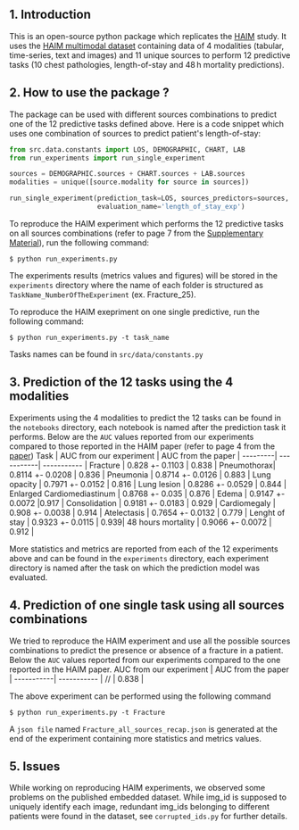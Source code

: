 ## 1. Introduction
This is an open-source python package which replicates the [HAIM](https://www.nature.com/articles/s41746-022-00689-4) study. 
It uses the [HAIM multimodal dataset](https://physionet.org/content/haim-multimodal/1.0.1/) containing data of 4 modalities 
(tabular, time-series, text and images) and 11 unique sources
to perform 12 predictive tasks (10 chest pathologies, length-of-stay and 48 h mortality predictions).

## 2. How to use the package ?
The package can be used with different sources combinations to predict one of the 12 predictive tasks defined above. Here is a code snippet which uses one 
combination of sources to predict patient's length-of-stay:
```python
from src.data.constants import LOS, DEMOGRAPHIC, CHART, LAB
from run_experiments import run_single_experiment

sources = DEMOGRAPHIC.sources + CHART.sources + LAB.sources
modalities = unique([source.modality for source in sources])

run_single_experiment(prediction_task=LOS, sources_predictors=sources, sources_modalities=modalities, 
                      evaluation_name='length_of_stay_exp')
```
To reproduce the HAIM experiment which performs the 12 predictive tasks on all sources combinations 
(refer to page 7 from the [Supplementary Material](https://static-content.springer.com/esm/art%3A10.1038%2Fs41746-022-00689-4/MediaObjects/41746_2022_689_MOESM1_ESM.pdf)),
run the following command: 
```
$ python run_experiments.py
```
The experiments results (metrics values and figures) will be stored in the ``experiments`` directory where the name of each folder is structured as ``TaskName_NumberOfTheExperiment``
(ex. Fracture_25).

To reproduce the HAIM exepriment on one single predictive, run the following command:
```
$ python run_experiments.py -t task_name
```
Tasks names can be found in ``src/data/constants.py`` 

## 3. Prediction of the 12 tasks using the 4 modalities 
Experiments using the 4 modalities to predict the 12 tasks can be found in the ``notebooks`` directory, each notebook is named after the prediction task it performs.
Below are the ``AUC`` values reported from our experiments compared to those reported in the HAIM paper (refer to page 4 from the [paper](https://www.nature.com/articles/s41746-022-00689-4))
Task | AUC from our experiment | AUC from the paper |
---------| -----------| ----------- |
Fracture | 0.828 +- 0.1103 | 0.838 |
Pneumothorax| 0.8114 +- 0.0208 | 0.836 |
Pneumonia       | 0.8714 +- 0.0126 | 0.883    |
Lung opacity       | 	0.7971 +- 0.0152 | 0.816   |
Lung lesion    | 0.8286 +- 0.0529	 | 0.844   |
Enlarged Cardiomediastinum      | 0.8768 +- 0.035	 | 0.876  |
Edema      | 0.9147 +- 0.0072		 |0.917	 |
Consolidation    | 0.9181 +- 0.0183		 | 0.929 |
Cardiomegaly      | 0.908 +- 0.0038		 | 0.914 |
Atelectasis     | 0.7654 +- 0.0132	 | 0.779	 |
Lenght of stay     | 0.9323 +- 0.0115		 | 0.939|
48 hours mortality     | 0.9066 +- 0.0072		 | 0.912	|

More statistics and metrics are reported from each of the 12 experiments above and can be found in the ``experiments`` directory, each experiment directory is named after the task on which the prediction model was evaluated.

## 4. Prediction of one single task using all sources combinations
We tried to reproduce the HAIM experiment and use all the possible sources combinations to predict the presence or absence of a fracture in a patient. 
Below the ``AUC`` values reported from our experiments compared to the one reported in the HAIM paper. 
 AUC from our experiment | AUC from the paper |
 -----------| ----------- |
 // | 0.838 |
 
 
The above experiment can be performed using the following command
```
$ python run_experiments.py -t Fracture
```
A ``json file`` named ``Fracture_all_sources_recap.json`` is generated at the end of the experiment containing more statistics and metrics values.
## 5. Issues 
While working on reproducing HAIM experiments, we observed some problems on the published embedded dataset. While img_id is supposed to uniquely identify each image, redundant img_ids belonging to different patients were found in the dataset, see ``corrupted_ids.py`` for further details. 
